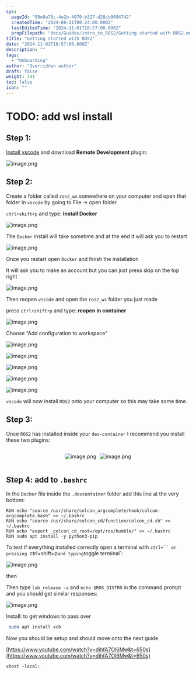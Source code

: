 ```yaml
---
sys:
  pageId: "89e0a78c-4e2b-4070-b327-d28cb0694742"
  createdTime: "2024-08-21T00:24:00.000Z"
  lastEditedTime: "2024-11-01T18:57:00.000Z"
  propFilepath: "docs/Guides/intro_to_ROS2/Getting started with ROS2.md"
title: "Getting started with ROS2"
date: "2024-11-01T18:57:00.000Z"
description: ""
tags:
  - "Onboarding"
author: "Overridden author"
draft: false
weight: 141
toc: false
icon: ""
---
```


# TODO: add wsl install

## Step 1:

[Install vscode](https://code.visualstudio.com/download) and download **Remote Development** plugin:

![image.png](https://prod-files-secure.s3.us-west-2.amazonaws.com/d518164a-d88e-44d1-a4ee-3adb3bd8bce0/efb52993-1881-4a40-b95e-6f020334f022/image.png?X-Amz-Algorithm=AWS4-HMAC-SHA256&X-Amz-Content-Sha256=UNSIGNED-PAYLOAD&X-Amz-Credential=ASIAZI2LB4665BAPBCBU%2F20250414%2Fus-west-2%2Fs3%2Faws4_request&X-Amz-Date=20250414T132115Z&X-Amz-Expires=3600&X-Amz-Security-Token=IQoJb3JpZ2luX2VjEI3%2F%2F%2F%2F%2F%2F%2F%2F%2F%2FwEaCXVzLXdlc3QtMiJGMEQCIBAhhGZMhWEz1zjtNsywO8SN1i%2BA1iFLeXEkGxeIrdjgAiAWcoZOE3axOGwSdn6I32LsBke1Ogfk7RsrHOSGcUUlUir%2FAwgWEAAaDDYzNzQyMzE4MzgwNSIMdwdcUXJxTBWLOfzZKtwDDM96yP0PuVytbF1d3jDCW%2Bdba%2F4FaGIXDGIDR49FtkO22YIZDP0LbfrNya9TiOjiC101tMY1zEnGRprOlxsidW81CUqgIpAPWM8tdSO4JeGGb3SAXAoknL65aFyk3s%2Fx4ZBUopV1E7tCvGoBt7uUwoPWPrSOYWGP0BNei66r4V%2BMlxyKy2sAz4O%2FOICO9uFAvwGgVFWvYdHBqUCtgTknBvJE4WBwkbTS1GypX7GWH%2B0gqBAu1pK0BSDt29z4lCeFddg8y1HCVP1OD7sjpGtueGSK%2FR%2ByrVF%2BMtqkBzdTo88NKaseZw8KV3aFXw5zswkTbtxTEKxU8HSfJqFeHdCGMQooOCZ451cfIoFn7tqZFRi1iPjVtRk3SP27TLzr%2BlOqozChZg%2Bm4LmdLHOGLS25JY4oNlUuTs4UfehXmiqT0VstI%2Bh%2B3gfgoWdZoTjHnm%2FTGRE6%2FDnBWgcG0oGRBiTPCgSgkNriCQxfg8QOXvb395dNAIpJj7cW3ZeUDxE3TGSqg4D674yDmNGkvp%2FV%2BSSEVN4%2BeMkDnplyLy2wwmyqjj39XEBeWKXtWMyFt3B3q3gqgPxUvPW8ub%2FIzZqAy89ph2M%2BFjoVTJl8ruk3Kkbr3NcMhhmesHDVhp49dNYwjI%2F0vwY6pgF8bWNYxqfb69ESPKG89NVxKJyQzeU%2BRzmfrmXjDAZ%2BWw%2Fzmp7bnTdrzlS0AQIV%2B75YMAwSrQ%2BXkGfBsPdRpo2IV%2BZog0O9P3azSYr%2BKv8J3y9rSm1DYp6H%2FFdRGjSIb5MMiqTQhHzsyPUoxFHLi50nl9HJ5ltUCqWbCA6rayUqBxmnacjxAgWINFCQwtUMPOojpk2eLCfEkO%2BRwUY2p1S3EDgiNzHv&X-Amz-Signature=cab054def89ab3ff450aac419d5da562b220cdb7f0c6ba2e34261fc2a93643c6&X-Amz-SignedHeaders=host&x-id=GetObject)

## Step 2:

Create a folder called `ros2_ws` somewhere on your computer and open that folder in `vscode` by going to File → open folder 

`ctrl+shift+p` and type: **Install Docker**

![image.png](https://prod-files-secure.s3.us-west-2.amazonaws.com/d518164a-d88e-44d1-a4ee-3adb3bd8bce0/2269dc0e-1cd5-47ff-bceb-c04ad9b2eab0/image.png?X-Amz-Algorithm=AWS4-HMAC-SHA256&X-Amz-Content-Sha256=UNSIGNED-PAYLOAD&X-Amz-Credential=ASIAZI2LB4665BAPBCBU%2F20250414%2Fus-west-2%2Fs3%2Faws4_request&X-Amz-Date=20250414T132115Z&X-Amz-Expires=3600&X-Amz-Security-Token=IQoJb3JpZ2luX2VjEI3%2F%2F%2F%2F%2F%2F%2F%2F%2F%2FwEaCXVzLXdlc3QtMiJGMEQCIBAhhGZMhWEz1zjtNsywO8SN1i%2BA1iFLeXEkGxeIrdjgAiAWcoZOE3axOGwSdn6I32LsBke1Ogfk7RsrHOSGcUUlUir%2FAwgWEAAaDDYzNzQyMzE4MzgwNSIMdwdcUXJxTBWLOfzZKtwDDM96yP0PuVytbF1d3jDCW%2Bdba%2F4FaGIXDGIDR49FtkO22YIZDP0LbfrNya9TiOjiC101tMY1zEnGRprOlxsidW81CUqgIpAPWM8tdSO4JeGGb3SAXAoknL65aFyk3s%2Fx4ZBUopV1E7tCvGoBt7uUwoPWPrSOYWGP0BNei66r4V%2BMlxyKy2sAz4O%2FOICO9uFAvwGgVFWvYdHBqUCtgTknBvJE4WBwkbTS1GypX7GWH%2B0gqBAu1pK0BSDt29z4lCeFddg8y1HCVP1OD7sjpGtueGSK%2FR%2ByrVF%2BMtqkBzdTo88NKaseZw8KV3aFXw5zswkTbtxTEKxU8HSfJqFeHdCGMQooOCZ451cfIoFn7tqZFRi1iPjVtRk3SP27TLzr%2BlOqozChZg%2Bm4LmdLHOGLS25JY4oNlUuTs4UfehXmiqT0VstI%2Bh%2B3gfgoWdZoTjHnm%2FTGRE6%2FDnBWgcG0oGRBiTPCgSgkNriCQxfg8QOXvb395dNAIpJj7cW3ZeUDxE3TGSqg4D674yDmNGkvp%2FV%2BSSEVN4%2BeMkDnplyLy2wwmyqjj39XEBeWKXtWMyFt3B3q3gqgPxUvPW8ub%2FIzZqAy89ph2M%2BFjoVTJl8ruk3Kkbr3NcMhhmesHDVhp49dNYwjI%2F0vwY6pgF8bWNYxqfb69ESPKG89NVxKJyQzeU%2BRzmfrmXjDAZ%2BWw%2Fzmp7bnTdrzlS0AQIV%2B75YMAwSrQ%2BXkGfBsPdRpo2IV%2BZog0O9P3azSYr%2BKv8J3y9rSm1DYp6H%2FFdRGjSIb5MMiqTQhHzsyPUoxFHLi50nl9HJ5ltUCqWbCA6rayUqBxmnacjxAgWINFCQwtUMPOojpk2eLCfEkO%2BRwUY2p1S3EDgiNzHv&X-Amz-Signature=00e63e918523a8b0d3af376a642b5b8f4d864f8352a150e59cb89034f5cd5286&X-Amz-SignedHeaders=host&x-id=GetObject)

The `Docker` install will take sometime and at the end it will ask you to restart

![image.png](https://prod-files-secure.s3.us-west-2.amazonaws.com/d518164a-d88e-44d1-a4ee-3adb3bd8bce0/ed233f78-be33-4b1f-b89c-9c346c0e961e/image.png?X-Amz-Algorithm=AWS4-HMAC-SHA256&X-Amz-Content-Sha256=UNSIGNED-PAYLOAD&X-Amz-Credential=ASIAZI2LB4665BAPBCBU%2F20250414%2Fus-west-2%2Fs3%2Faws4_request&X-Amz-Date=20250414T132115Z&X-Amz-Expires=3600&X-Amz-Security-Token=IQoJb3JpZ2luX2VjEI3%2F%2F%2F%2F%2F%2F%2F%2F%2F%2FwEaCXVzLXdlc3QtMiJGMEQCIBAhhGZMhWEz1zjtNsywO8SN1i%2BA1iFLeXEkGxeIrdjgAiAWcoZOE3axOGwSdn6I32LsBke1Ogfk7RsrHOSGcUUlUir%2FAwgWEAAaDDYzNzQyMzE4MzgwNSIMdwdcUXJxTBWLOfzZKtwDDM96yP0PuVytbF1d3jDCW%2Bdba%2F4FaGIXDGIDR49FtkO22YIZDP0LbfrNya9TiOjiC101tMY1zEnGRprOlxsidW81CUqgIpAPWM8tdSO4JeGGb3SAXAoknL65aFyk3s%2Fx4ZBUopV1E7tCvGoBt7uUwoPWPrSOYWGP0BNei66r4V%2BMlxyKy2sAz4O%2FOICO9uFAvwGgVFWvYdHBqUCtgTknBvJE4WBwkbTS1GypX7GWH%2B0gqBAu1pK0BSDt29z4lCeFddg8y1HCVP1OD7sjpGtueGSK%2FR%2ByrVF%2BMtqkBzdTo88NKaseZw8KV3aFXw5zswkTbtxTEKxU8HSfJqFeHdCGMQooOCZ451cfIoFn7tqZFRi1iPjVtRk3SP27TLzr%2BlOqozChZg%2Bm4LmdLHOGLS25JY4oNlUuTs4UfehXmiqT0VstI%2Bh%2B3gfgoWdZoTjHnm%2FTGRE6%2FDnBWgcG0oGRBiTPCgSgkNriCQxfg8QOXvb395dNAIpJj7cW3ZeUDxE3TGSqg4D674yDmNGkvp%2FV%2BSSEVN4%2BeMkDnplyLy2wwmyqjj39XEBeWKXtWMyFt3B3q3gqgPxUvPW8ub%2FIzZqAy89ph2M%2BFjoVTJl8ruk3Kkbr3NcMhhmesHDVhp49dNYwjI%2F0vwY6pgF8bWNYxqfb69ESPKG89NVxKJyQzeU%2BRzmfrmXjDAZ%2BWw%2Fzmp7bnTdrzlS0AQIV%2B75YMAwSrQ%2BXkGfBsPdRpo2IV%2BZog0O9P3azSYr%2BKv8J3y9rSm1DYp6H%2FFdRGjSIb5MMiqTQhHzsyPUoxFHLi50nl9HJ5ltUCqWbCA6rayUqBxmnacjxAgWINFCQwtUMPOojpk2eLCfEkO%2BRwUY2p1S3EDgiNzHv&X-Amz-Signature=cd9d1976ab29a51baa8413ccc663f919f39a27809e75bbba2d91728aaf2dbd27&X-Amz-SignedHeaders=host&x-id=GetObject)

Once you restart open `Docker` and finish the installation

It will ask you to make an account but you can just press skip on the top right

![image.png](https://prod-files-secure.s3.us-west-2.amazonaws.com/d518164a-d88e-44d1-a4ee-3adb3bd8bce0/21010ad9-1659-4fd9-9f59-9932a09b2a3d/image.png?X-Amz-Algorithm=AWS4-HMAC-SHA256&X-Amz-Content-Sha256=UNSIGNED-PAYLOAD&X-Amz-Credential=ASIAZI2LB4665BAPBCBU%2F20250414%2Fus-west-2%2Fs3%2Faws4_request&X-Amz-Date=20250414T132115Z&X-Amz-Expires=3600&X-Amz-Security-Token=IQoJb3JpZ2luX2VjEI3%2F%2F%2F%2F%2F%2F%2F%2F%2F%2FwEaCXVzLXdlc3QtMiJGMEQCIBAhhGZMhWEz1zjtNsywO8SN1i%2BA1iFLeXEkGxeIrdjgAiAWcoZOE3axOGwSdn6I32LsBke1Ogfk7RsrHOSGcUUlUir%2FAwgWEAAaDDYzNzQyMzE4MzgwNSIMdwdcUXJxTBWLOfzZKtwDDM96yP0PuVytbF1d3jDCW%2Bdba%2F4FaGIXDGIDR49FtkO22YIZDP0LbfrNya9TiOjiC101tMY1zEnGRprOlxsidW81CUqgIpAPWM8tdSO4JeGGb3SAXAoknL65aFyk3s%2Fx4ZBUopV1E7tCvGoBt7uUwoPWPrSOYWGP0BNei66r4V%2BMlxyKy2sAz4O%2FOICO9uFAvwGgVFWvYdHBqUCtgTknBvJE4WBwkbTS1GypX7GWH%2B0gqBAu1pK0BSDt29z4lCeFddg8y1HCVP1OD7sjpGtueGSK%2FR%2ByrVF%2BMtqkBzdTo88NKaseZw8KV3aFXw5zswkTbtxTEKxU8HSfJqFeHdCGMQooOCZ451cfIoFn7tqZFRi1iPjVtRk3SP27TLzr%2BlOqozChZg%2Bm4LmdLHOGLS25JY4oNlUuTs4UfehXmiqT0VstI%2Bh%2B3gfgoWdZoTjHnm%2FTGRE6%2FDnBWgcG0oGRBiTPCgSgkNriCQxfg8QOXvb395dNAIpJj7cW3ZeUDxE3TGSqg4D674yDmNGkvp%2FV%2BSSEVN4%2BeMkDnplyLy2wwmyqjj39XEBeWKXtWMyFt3B3q3gqgPxUvPW8ub%2FIzZqAy89ph2M%2BFjoVTJl8ruk3Kkbr3NcMhhmesHDVhp49dNYwjI%2F0vwY6pgF8bWNYxqfb69ESPKG89NVxKJyQzeU%2BRzmfrmXjDAZ%2BWw%2Fzmp7bnTdrzlS0AQIV%2B75YMAwSrQ%2BXkGfBsPdRpo2IV%2BZog0O9P3azSYr%2BKv8J3y9rSm1DYp6H%2FFdRGjSIb5MMiqTQhHzsyPUoxFHLi50nl9HJ5ltUCqWbCA6rayUqBxmnacjxAgWINFCQwtUMPOojpk2eLCfEkO%2BRwUY2p1S3EDgiNzHv&X-Amz-Signature=f6150d6ec63e6c842c3c9b789ef2646ccc15aa7fa3c022fa8a1dfc989b91de9a&X-Amz-SignedHeaders=host&x-id=GetObject)

Then reopen `vscode` and open the `ros2_ws` folder you just made

press `ctrl+shift+p` and type: **reopen in container**

![image.png](https://prod-files-secure.s3.us-west-2.amazonaws.com/d518164a-d88e-44d1-a4ee-3adb3bd8bce0/4e93b8c2-41ad-488c-8095-c74205196118/image.png?X-Amz-Algorithm=AWS4-HMAC-SHA256&X-Amz-Content-Sha256=UNSIGNED-PAYLOAD&X-Amz-Credential=ASIAZI2LB4665BAPBCBU%2F20250414%2Fus-west-2%2Fs3%2Faws4_request&X-Amz-Date=20250414T132115Z&X-Amz-Expires=3600&X-Amz-Security-Token=IQoJb3JpZ2luX2VjEI3%2F%2F%2F%2F%2F%2F%2F%2F%2F%2FwEaCXVzLXdlc3QtMiJGMEQCIBAhhGZMhWEz1zjtNsywO8SN1i%2BA1iFLeXEkGxeIrdjgAiAWcoZOE3axOGwSdn6I32LsBke1Ogfk7RsrHOSGcUUlUir%2FAwgWEAAaDDYzNzQyMzE4MzgwNSIMdwdcUXJxTBWLOfzZKtwDDM96yP0PuVytbF1d3jDCW%2Bdba%2F4FaGIXDGIDR49FtkO22YIZDP0LbfrNya9TiOjiC101tMY1zEnGRprOlxsidW81CUqgIpAPWM8tdSO4JeGGb3SAXAoknL65aFyk3s%2Fx4ZBUopV1E7tCvGoBt7uUwoPWPrSOYWGP0BNei66r4V%2BMlxyKy2sAz4O%2FOICO9uFAvwGgVFWvYdHBqUCtgTknBvJE4WBwkbTS1GypX7GWH%2B0gqBAu1pK0BSDt29z4lCeFddg8y1HCVP1OD7sjpGtueGSK%2FR%2ByrVF%2BMtqkBzdTo88NKaseZw8KV3aFXw5zswkTbtxTEKxU8HSfJqFeHdCGMQooOCZ451cfIoFn7tqZFRi1iPjVtRk3SP27TLzr%2BlOqozChZg%2Bm4LmdLHOGLS25JY4oNlUuTs4UfehXmiqT0VstI%2Bh%2B3gfgoWdZoTjHnm%2FTGRE6%2FDnBWgcG0oGRBiTPCgSgkNriCQxfg8QOXvb395dNAIpJj7cW3ZeUDxE3TGSqg4D674yDmNGkvp%2FV%2BSSEVN4%2BeMkDnplyLy2wwmyqjj39XEBeWKXtWMyFt3B3q3gqgPxUvPW8ub%2FIzZqAy89ph2M%2BFjoVTJl8ruk3Kkbr3NcMhhmesHDVhp49dNYwjI%2F0vwY6pgF8bWNYxqfb69ESPKG89NVxKJyQzeU%2BRzmfrmXjDAZ%2BWw%2Fzmp7bnTdrzlS0AQIV%2B75YMAwSrQ%2BXkGfBsPdRpo2IV%2BZog0O9P3azSYr%2BKv8J3y9rSm1DYp6H%2FFdRGjSIb5MMiqTQhHzsyPUoxFHLi50nl9HJ5ltUCqWbCA6rayUqBxmnacjxAgWINFCQwtUMPOojpk2eLCfEkO%2BRwUY2p1S3EDgiNzHv&X-Amz-Signature=90836a93f87fff69a87dac9628992c7e2894030d026b25c8755dcbb2ea186c14&X-Amz-SignedHeaders=host&x-id=GetObject)

Choose “Add configuration to workspace”

![image.png](https://prod-files-secure.s3.us-west-2.amazonaws.com/d518164a-d88e-44d1-a4ee-3adb3bd8bce0/9560b282-5060-4989-ba37-97e7b2c22476/image.png?X-Amz-Algorithm=AWS4-HMAC-SHA256&X-Amz-Content-Sha256=UNSIGNED-PAYLOAD&X-Amz-Credential=ASIAZI2LB4665BAPBCBU%2F20250414%2Fus-west-2%2Fs3%2Faws4_request&X-Amz-Date=20250414T132115Z&X-Amz-Expires=3600&X-Amz-Security-Token=IQoJb3JpZ2luX2VjEI3%2F%2F%2F%2F%2F%2F%2F%2F%2F%2FwEaCXVzLXdlc3QtMiJGMEQCIBAhhGZMhWEz1zjtNsywO8SN1i%2BA1iFLeXEkGxeIrdjgAiAWcoZOE3axOGwSdn6I32LsBke1Ogfk7RsrHOSGcUUlUir%2FAwgWEAAaDDYzNzQyMzE4MzgwNSIMdwdcUXJxTBWLOfzZKtwDDM96yP0PuVytbF1d3jDCW%2Bdba%2F4FaGIXDGIDR49FtkO22YIZDP0LbfrNya9TiOjiC101tMY1zEnGRprOlxsidW81CUqgIpAPWM8tdSO4JeGGb3SAXAoknL65aFyk3s%2Fx4ZBUopV1E7tCvGoBt7uUwoPWPrSOYWGP0BNei66r4V%2BMlxyKy2sAz4O%2FOICO9uFAvwGgVFWvYdHBqUCtgTknBvJE4WBwkbTS1GypX7GWH%2B0gqBAu1pK0BSDt29z4lCeFddg8y1HCVP1OD7sjpGtueGSK%2FR%2ByrVF%2BMtqkBzdTo88NKaseZw8KV3aFXw5zswkTbtxTEKxU8HSfJqFeHdCGMQooOCZ451cfIoFn7tqZFRi1iPjVtRk3SP27TLzr%2BlOqozChZg%2Bm4LmdLHOGLS25JY4oNlUuTs4UfehXmiqT0VstI%2Bh%2B3gfgoWdZoTjHnm%2FTGRE6%2FDnBWgcG0oGRBiTPCgSgkNriCQxfg8QOXvb395dNAIpJj7cW3ZeUDxE3TGSqg4D674yDmNGkvp%2FV%2BSSEVN4%2BeMkDnplyLy2wwmyqjj39XEBeWKXtWMyFt3B3q3gqgPxUvPW8ub%2FIzZqAy89ph2M%2BFjoVTJl8ruk3Kkbr3NcMhhmesHDVhp49dNYwjI%2F0vwY6pgF8bWNYxqfb69ESPKG89NVxKJyQzeU%2BRzmfrmXjDAZ%2BWw%2Fzmp7bnTdrzlS0AQIV%2B75YMAwSrQ%2BXkGfBsPdRpo2IV%2BZog0O9P3azSYr%2BKv8J3y9rSm1DYp6H%2FFdRGjSIb5MMiqTQhHzsyPUoxFHLi50nl9HJ5ltUCqWbCA6rayUqBxmnacjxAgWINFCQwtUMPOojpk2eLCfEkO%2BRwUY2p1S3EDgiNzHv&X-Amz-Signature=6b635fb9f5116fdcf42ac5bd610ea3ab7a605af90b08cf443d4ce130efe03eab&X-Amz-SignedHeaders=host&x-id=GetObject)

![image.png](https://prod-files-secure.s3.us-west-2.amazonaws.com/d518164a-d88e-44d1-a4ee-3adb3bd8bce0/2ee63f81-886b-48e8-a553-dc6e5eac99e4/image.png?X-Amz-Algorithm=AWS4-HMAC-SHA256&X-Amz-Content-Sha256=UNSIGNED-PAYLOAD&X-Amz-Credential=ASIAZI2LB4665BAPBCBU%2F20250414%2Fus-west-2%2Fs3%2Faws4_request&X-Amz-Date=20250414T132115Z&X-Amz-Expires=3600&X-Amz-Security-Token=IQoJb3JpZ2luX2VjEI3%2F%2F%2F%2F%2F%2F%2F%2F%2F%2FwEaCXVzLXdlc3QtMiJGMEQCIBAhhGZMhWEz1zjtNsywO8SN1i%2BA1iFLeXEkGxeIrdjgAiAWcoZOE3axOGwSdn6I32LsBke1Ogfk7RsrHOSGcUUlUir%2FAwgWEAAaDDYzNzQyMzE4MzgwNSIMdwdcUXJxTBWLOfzZKtwDDM96yP0PuVytbF1d3jDCW%2Bdba%2F4FaGIXDGIDR49FtkO22YIZDP0LbfrNya9TiOjiC101tMY1zEnGRprOlxsidW81CUqgIpAPWM8tdSO4JeGGb3SAXAoknL65aFyk3s%2Fx4ZBUopV1E7tCvGoBt7uUwoPWPrSOYWGP0BNei66r4V%2BMlxyKy2sAz4O%2FOICO9uFAvwGgVFWvYdHBqUCtgTknBvJE4WBwkbTS1GypX7GWH%2B0gqBAu1pK0BSDt29z4lCeFddg8y1HCVP1OD7sjpGtueGSK%2FR%2ByrVF%2BMtqkBzdTo88NKaseZw8KV3aFXw5zswkTbtxTEKxU8HSfJqFeHdCGMQooOCZ451cfIoFn7tqZFRi1iPjVtRk3SP27TLzr%2BlOqozChZg%2Bm4LmdLHOGLS25JY4oNlUuTs4UfehXmiqT0VstI%2Bh%2B3gfgoWdZoTjHnm%2FTGRE6%2FDnBWgcG0oGRBiTPCgSgkNriCQxfg8QOXvb395dNAIpJj7cW3ZeUDxE3TGSqg4D674yDmNGkvp%2FV%2BSSEVN4%2BeMkDnplyLy2wwmyqjj39XEBeWKXtWMyFt3B3q3gqgPxUvPW8ub%2FIzZqAy89ph2M%2BFjoVTJl8ruk3Kkbr3NcMhhmesHDVhp49dNYwjI%2F0vwY6pgF8bWNYxqfb69ESPKG89NVxKJyQzeU%2BRzmfrmXjDAZ%2BWw%2Fzmp7bnTdrzlS0AQIV%2B75YMAwSrQ%2BXkGfBsPdRpo2IV%2BZog0O9P3azSYr%2BKv8J3y9rSm1DYp6H%2FFdRGjSIb5MMiqTQhHzsyPUoxFHLi50nl9HJ5ltUCqWbCA6rayUqBxmnacjxAgWINFCQwtUMPOojpk2eLCfEkO%2BRwUY2p1S3EDgiNzHv&X-Amz-Signature=53b1f8c05d09aad7aaee622402677e6b84ba568b36872c47b6ea65ec3824e5bd&X-Amz-SignedHeaders=host&x-id=GetObject)

![image.png](https://prod-files-secure.s3.us-west-2.amazonaws.com/d518164a-d88e-44d1-a4ee-3adb3bd8bce0/ae1580b2-b048-407e-aed9-b584224a7a04/image.png?X-Amz-Algorithm=AWS4-HMAC-SHA256&X-Amz-Content-Sha256=UNSIGNED-PAYLOAD&X-Amz-Credential=ASIAZI2LB4665BAPBCBU%2F20250414%2Fus-west-2%2Fs3%2Faws4_request&X-Amz-Date=20250414T132115Z&X-Amz-Expires=3600&X-Amz-Security-Token=IQoJb3JpZ2luX2VjEI3%2F%2F%2F%2F%2F%2F%2F%2F%2F%2FwEaCXVzLXdlc3QtMiJGMEQCIBAhhGZMhWEz1zjtNsywO8SN1i%2BA1iFLeXEkGxeIrdjgAiAWcoZOE3axOGwSdn6I32LsBke1Ogfk7RsrHOSGcUUlUir%2FAwgWEAAaDDYzNzQyMzE4MzgwNSIMdwdcUXJxTBWLOfzZKtwDDM96yP0PuVytbF1d3jDCW%2Bdba%2F4FaGIXDGIDR49FtkO22YIZDP0LbfrNya9TiOjiC101tMY1zEnGRprOlxsidW81CUqgIpAPWM8tdSO4JeGGb3SAXAoknL65aFyk3s%2Fx4ZBUopV1E7tCvGoBt7uUwoPWPrSOYWGP0BNei66r4V%2BMlxyKy2sAz4O%2FOICO9uFAvwGgVFWvYdHBqUCtgTknBvJE4WBwkbTS1GypX7GWH%2B0gqBAu1pK0BSDt29z4lCeFddg8y1HCVP1OD7sjpGtueGSK%2FR%2ByrVF%2BMtqkBzdTo88NKaseZw8KV3aFXw5zswkTbtxTEKxU8HSfJqFeHdCGMQooOCZ451cfIoFn7tqZFRi1iPjVtRk3SP27TLzr%2BlOqozChZg%2Bm4LmdLHOGLS25JY4oNlUuTs4UfehXmiqT0VstI%2Bh%2B3gfgoWdZoTjHnm%2FTGRE6%2FDnBWgcG0oGRBiTPCgSgkNriCQxfg8QOXvb395dNAIpJj7cW3ZeUDxE3TGSqg4D674yDmNGkvp%2FV%2BSSEVN4%2BeMkDnplyLy2wwmyqjj39XEBeWKXtWMyFt3B3q3gqgPxUvPW8ub%2FIzZqAy89ph2M%2BFjoVTJl8ruk3Kkbr3NcMhhmesHDVhp49dNYwjI%2F0vwY6pgF8bWNYxqfb69ESPKG89NVxKJyQzeU%2BRzmfrmXjDAZ%2BWw%2Fzmp7bnTdrzlS0AQIV%2B75YMAwSrQ%2BXkGfBsPdRpo2IV%2BZog0O9P3azSYr%2BKv8J3y9rSm1DYp6H%2FFdRGjSIb5MMiqTQhHzsyPUoxFHLi50nl9HJ5ltUCqWbCA6rayUqBxmnacjxAgWINFCQwtUMPOojpk2eLCfEkO%2BRwUY2p1S3EDgiNzHv&X-Amz-Signature=20696035236b982761141083e128a0f5e974e04ca74c22cfd64282f5ec560fce&X-Amz-SignedHeaders=host&x-id=GetObject)

![image.png](https://prod-files-secure.s3.us-west-2.amazonaws.com/d518164a-d88e-44d1-a4ee-3adb3bd8bce0/53255b28-f75e-430f-b9e3-c0ac8577e42b/image.png?X-Amz-Algorithm=AWS4-HMAC-SHA256&X-Amz-Content-Sha256=UNSIGNED-PAYLOAD&X-Amz-Credential=ASIAZI2LB4665BAPBCBU%2F20250414%2Fus-west-2%2Fs3%2Faws4_request&X-Amz-Date=20250414T132115Z&X-Amz-Expires=3600&X-Amz-Security-Token=IQoJb3JpZ2luX2VjEI3%2F%2F%2F%2F%2F%2F%2F%2F%2F%2FwEaCXVzLXdlc3QtMiJGMEQCIBAhhGZMhWEz1zjtNsywO8SN1i%2BA1iFLeXEkGxeIrdjgAiAWcoZOE3axOGwSdn6I32LsBke1Ogfk7RsrHOSGcUUlUir%2FAwgWEAAaDDYzNzQyMzE4MzgwNSIMdwdcUXJxTBWLOfzZKtwDDM96yP0PuVytbF1d3jDCW%2Bdba%2F4FaGIXDGIDR49FtkO22YIZDP0LbfrNya9TiOjiC101tMY1zEnGRprOlxsidW81CUqgIpAPWM8tdSO4JeGGb3SAXAoknL65aFyk3s%2Fx4ZBUopV1E7tCvGoBt7uUwoPWPrSOYWGP0BNei66r4V%2BMlxyKy2sAz4O%2FOICO9uFAvwGgVFWvYdHBqUCtgTknBvJE4WBwkbTS1GypX7GWH%2B0gqBAu1pK0BSDt29z4lCeFddg8y1HCVP1OD7sjpGtueGSK%2FR%2ByrVF%2BMtqkBzdTo88NKaseZw8KV3aFXw5zswkTbtxTEKxU8HSfJqFeHdCGMQooOCZ451cfIoFn7tqZFRi1iPjVtRk3SP27TLzr%2BlOqozChZg%2Bm4LmdLHOGLS25JY4oNlUuTs4UfehXmiqT0VstI%2Bh%2B3gfgoWdZoTjHnm%2FTGRE6%2FDnBWgcG0oGRBiTPCgSgkNriCQxfg8QOXvb395dNAIpJj7cW3ZeUDxE3TGSqg4D674yDmNGkvp%2FV%2BSSEVN4%2BeMkDnplyLy2wwmyqjj39XEBeWKXtWMyFt3B3q3gqgPxUvPW8ub%2FIzZqAy89ph2M%2BFjoVTJl8ruk3Kkbr3NcMhhmesHDVhp49dNYwjI%2F0vwY6pgF8bWNYxqfb69ESPKG89NVxKJyQzeU%2BRzmfrmXjDAZ%2BWw%2Fzmp7bnTdrzlS0AQIV%2B75YMAwSrQ%2BXkGfBsPdRpo2IV%2BZog0O9P3azSYr%2BKv8J3y9rSm1DYp6H%2FFdRGjSIb5MMiqTQhHzsyPUoxFHLi50nl9HJ5ltUCqWbCA6rayUqBxmnacjxAgWINFCQwtUMPOojpk2eLCfEkO%2BRwUY2p1S3EDgiNzHv&X-Amz-Signature=c1a674f6b54eb1d4e9c2c4dcdc94e28e618c334506744968de6edcf92e153658&X-Amz-SignedHeaders=host&x-id=GetObject)

![image.png](https://prod-files-secure.s3.us-west-2.amazonaws.com/d518164a-d88e-44d1-a4ee-3adb3bd8bce0/7c562767-5af9-4ffb-97d1-327bcdf4ee00/image.png?X-Amz-Algorithm=AWS4-HMAC-SHA256&X-Amz-Content-Sha256=UNSIGNED-PAYLOAD&X-Amz-Credential=ASIAZI2LB4665BAPBCBU%2F20250414%2Fus-west-2%2Fs3%2Faws4_request&X-Amz-Date=20250414T132115Z&X-Amz-Expires=3600&X-Amz-Security-Token=IQoJb3JpZ2luX2VjEI3%2F%2F%2F%2F%2F%2F%2F%2F%2F%2FwEaCXVzLXdlc3QtMiJGMEQCIBAhhGZMhWEz1zjtNsywO8SN1i%2BA1iFLeXEkGxeIrdjgAiAWcoZOE3axOGwSdn6I32LsBke1Ogfk7RsrHOSGcUUlUir%2FAwgWEAAaDDYzNzQyMzE4MzgwNSIMdwdcUXJxTBWLOfzZKtwDDM96yP0PuVytbF1d3jDCW%2Bdba%2F4FaGIXDGIDR49FtkO22YIZDP0LbfrNya9TiOjiC101tMY1zEnGRprOlxsidW81CUqgIpAPWM8tdSO4JeGGb3SAXAoknL65aFyk3s%2Fx4ZBUopV1E7tCvGoBt7uUwoPWPrSOYWGP0BNei66r4V%2BMlxyKy2sAz4O%2FOICO9uFAvwGgVFWvYdHBqUCtgTknBvJE4WBwkbTS1GypX7GWH%2B0gqBAu1pK0BSDt29z4lCeFddg8y1HCVP1OD7sjpGtueGSK%2FR%2ByrVF%2BMtqkBzdTo88NKaseZw8KV3aFXw5zswkTbtxTEKxU8HSfJqFeHdCGMQooOCZ451cfIoFn7tqZFRi1iPjVtRk3SP27TLzr%2BlOqozChZg%2Bm4LmdLHOGLS25JY4oNlUuTs4UfehXmiqT0VstI%2Bh%2B3gfgoWdZoTjHnm%2FTGRE6%2FDnBWgcG0oGRBiTPCgSgkNriCQxfg8QOXvb395dNAIpJj7cW3ZeUDxE3TGSqg4D674yDmNGkvp%2FV%2BSSEVN4%2BeMkDnplyLy2wwmyqjj39XEBeWKXtWMyFt3B3q3gqgPxUvPW8ub%2FIzZqAy89ph2M%2BFjoVTJl8ruk3Kkbr3NcMhhmesHDVhp49dNYwjI%2F0vwY6pgF8bWNYxqfb69ESPKG89NVxKJyQzeU%2BRzmfrmXjDAZ%2BWw%2Fzmp7bnTdrzlS0AQIV%2B75YMAwSrQ%2BXkGfBsPdRpo2IV%2BZog0O9P3azSYr%2BKv8J3y9rSm1DYp6H%2FFdRGjSIb5MMiqTQhHzsyPUoxFHLi50nl9HJ5ltUCqWbCA6rayUqBxmnacjxAgWINFCQwtUMPOojpk2eLCfEkO%2BRwUY2p1S3EDgiNzHv&X-Amz-Signature=321ba475454f5c9063cf27c7838bc2787a3af554493c4af0d79e0e965b2a2bdf&X-Amz-SignedHeaders=host&x-id=GetObject)

`vscode` will now install `ROS2` onto your computer so this may take some time.

## Step 3:

Once `ROS2` has installed inside your `dev-container` I recommend you install these two plugins:

<div style="display: flex;flex-direction: row; column-gap:10px; max-width: 630px;justify-content: center;">
<div>

![image.png](https://prod-files-secure.s3.us-west-2.amazonaws.com/d518164a-d88e-44d1-a4ee-3adb3bd8bce0/3fc3d550-5a54-4ba1-ba6b-faa01cdb7369/image.png?X-Amz-Algorithm=AWS4-HMAC-SHA256&X-Amz-Content-Sha256=UNSIGNED-PAYLOAD&X-Amz-Credential=ASIAZI2LB466ZTC2KEU5%2F20250414%2Fus-west-2%2Fs3%2Faws4_request&X-Amz-Date=20250414T132121Z&X-Amz-Expires=3600&X-Amz-Security-Token=IQoJb3JpZ2luX2VjEI3%2F%2F%2F%2F%2F%2F%2F%2F%2F%2FwEaCXVzLXdlc3QtMiJHMEUCIBmL%2Be%2BEWGOlRtYthtF6fQFh%2BNT1xtD%2BsmhzcfxJGK2AAiEAveze4YQKoke0WV8a7sFuN%2B3KGU%2By%2Fbhpco3vkuoiREsq%2FwMIFhAAGgw2Mzc0MjMxODM4MDUiDIEnHCjX5WWEiQB5HCrcA7NVPmULD8sX%2FexD0QpX9hTp1B1JjsfLHzW3HgBBvgBrlyAHL0WxxIFIvOkPX3A3AMLvFAAX4WXuPSrceDXJJllwR3m5qMvNHt8SBrpsC%2BKTDdU5ssKcqWRsGhoCNocMmYvj19CSLft%2F2Mr8ume21LCKkxKezpczPic%2F%2FNAfNGhVG6kGFqTS2v%2F9ZhDJy%2BMcahaYIU6Zx49lx95Mvz274MxRSZeIQSIlzPiu61wSd5HohJExsVolGYy3YmGmK8RhmiMqiPdAHchEKjuZf2qMGtnkebwHsR4OExlOcVlQ1aDiOz247PwJxbhPKBNrp%2F5qbBEP0XTWBR0IORR7LtvzlR5ida0sloDQ5LK83FvzaCOZAv7kK2UNKYPKw7fcxxNgmab7HCxqnUnukIrMcCVo4%2F6XvANB84lJ0NUIhKCQkSr1%2BIciHFjK8ngtjz97%2Bb8DKquuTSX56N9%2FFaSihyPcdg%2Ff8UldQmCGl2uloHgkFCP6UfUPj0uXlhFg6tsvymdfwsODvt73gjoWzIJAC8FGWEfc3IyXqRuRpCdn5dg3fS3A14%2BfROPQLWhnp4w4tfNh6rmLJXGD1rHtckvbAKE5ibxRCNGG7hqorEz3nk84WUVdwKBky8ghQbDb3rMnMN6N9L8GOqUBpxhckMoNLnvutnfLPNOaHHQPxLr5538P78tn3gC0kOU4iKIwYKoPXHF35imYmCfWzLQVn2VhCjOFrJQCbOxy3neAQ3NioMOEDFn2Y4iA8gK6FzvZahS%2BsPvoJ3joBpaoJP6Xo6Ma9vhhYhtPazg8VeSQjYG9STt3%2BCTTyxxGDGZLq7ucSBfVcOtXq1SFGL16a0ffmFW%2FVNfUT1H9ciMAdz2mMmDH&X-Amz-Signature=ffaa1a67bc2cf23a13673ca922361ee3c95482d608ca38c603d83875eaaadc2d&X-Amz-SignedHeaders=host&x-id=GetObject)

</div>
<div>

![image.png](https://prod-files-secure.s3.us-west-2.amazonaws.com/d518164a-d88e-44d1-a4ee-3adb3bd8bce0/d994cc66-13c2-4093-a5a3-f84cf4601a82/image.png?X-Amz-Algorithm=AWS4-HMAC-SHA256&X-Amz-Content-Sha256=UNSIGNED-PAYLOAD&X-Amz-Credential=ASIAZI2LB4667CHZCVJN%2F20250414%2Fus-west-2%2Fs3%2Faws4_request&X-Amz-Date=20250414T132121Z&X-Amz-Expires=3600&X-Amz-Security-Token=IQoJb3JpZ2luX2VjEI3%2F%2F%2F%2F%2F%2F%2F%2F%2F%2FwEaCXVzLXdlc3QtMiJGMEQCIC0v7XPwzU5Jl0%2F21OqzBsSctV4rvMxYhhaHDyLg%2FUoFAiANrsSNEFv%2FbFiuE81VpKUphnPA9X0Ea7GPdeONcyOINCr%2FAwgWEAAaDDYzNzQyMzE4MzgwNSIM7O3OQk4GIjycsyaHKtwDzHCmQcZiISflKK0jhZ9lV6VET9XAezWzm%2F1eQfVBkQjzHycdBV7Ignb6C1LOPe2rpuCtSJJaT6cuyAERCmtmkn%2FnP7jZgFv3WAUTM1DKvzm4CdoZgfYem2lrvaFGeImCJZvJeXvB9xxB9x7Tmw3bgK%2BOYmtcw3GIapFZzcz9qNVusSpjU%2B2iNzTSzdHsMx3plTDuTaTuAIks9hRVRf9LheYh3O2q5yBvM8xPD4L7WcDjdQxX5hjvFTDybYovst4S2MKR%2BH9SFF8g1nWIUlPUH8LEsVoId6AgJSibq46onvoI7pZWWsuDGLv4RwNpghS6A6rgERPoz7pmC5pGFIMpWQGu0DIddFv0VrYzhqMzYE6WDJyBhDp8cQ9LAibRCtkTtrtThXI4BvybppwilfRiHKRuw2oH1BVEpSM0iUvLWBdIHqEZ2F%2BwMPYjoJfuYpdO9suiE%2BHeNHADTKMFX291k6avGa1h8aUgHrjZbyjapMzLkv5BJJkVQX3%2FBRw8Qih%2FytvD2FOq15b3C2vAm8GNeHQq2WvXKsR5YF10QzfXFPUJO4bGEshPGpIh8O5MDufqXyXRXWEpJ3xL1Hrnuxpt15%2F09Jx47uWHBHI2x9Wbtpa%2BsNVStMQrx1KJM6cwn470vwY6pgGBkpNUFKrnn98EZjd0YoXr6mUHaMlNOdX3D4%2BQOTEA9nloyz0cpvHsyG%2BXk8zf0neAUQFRYzpSj8ywS3h8HhaYsjiQai5UYPp3TtwEMIxk9QQQY3gLJRWQfQJNM9U3LXyuEidG9xLSpH3UOvq3nnC9byM2uzVZB%2FdDFLS8KBoH3WZ5stiLKfcj8yCjZr27upLsO%2FrSv0UpNf9rkQiRc2EjeTHR23Pg&X-Amz-Signature=09f0f359a811db86fe6d65ae5d60929ea1ec346faece01bfcb425f8671b0f015&X-Amz-SignedHeaders=host&x-id=GetObject)

</div>
</div>

## Step 4: add to `.bashrc`

In the `Docker` file inside the `.devcontainer` folder add this line at the very bottom: 

```docker
RUN echo "source /usr/share/colcon_argcomplete/hook/colcon-argcomplete.bash" >> ~/.bashrc
RUN echo "source /usr/share/colcon_cd/function/colcon_cd.sh" >> ~/.bashrc
RUN echo "export _colcon_cd_root=/opt/ros/humble/" >> ~/.bashrc
RUN sudo apt install -y python3-pip 
```

To test if everything installed correctly open a terminal with `ctrl+`` or pressing `ctrl+shift+p` and typing `toggle terminal`:

![image.png](https://prod-files-secure.s3.us-west-2.amazonaws.com/d518164a-d88e-44d1-a4ee-3adb3bd8bce0/6a4943d8-b04e-4c02-9a58-775f3384d1a5/image.png?X-Amz-Algorithm=AWS4-HMAC-SHA256&X-Amz-Content-Sha256=UNSIGNED-PAYLOAD&X-Amz-Credential=ASIAZI2LB4665BAPBCBU%2F20250414%2Fus-west-2%2Fs3%2Faws4_request&X-Amz-Date=20250414T132115Z&X-Amz-Expires=3600&X-Amz-Security-Token=IQoJb3JpZ2luX2VjEI3%2F%2F%2F%2F%2F%2F%2F%2F%2F%2FwEaCXVzLXdlc3QtMiJGMEQCIBAhhGZMhWEz1zjtNsywO8SN1i%2BA1iFLeXEkGxeIrdjgAiAWcoZOE3axOGwSdn6I32LsBke1Ogfk7RsrHOSGcUUlUir%2FAwgWEAAaDDYzNzQyMzE4MzgwNSIMdwdcUXJxTBWLOfzZKtwDDM96yP0PuVytbF1d3jDCW%2Bdba%2F4FaGIXDGIDR49FtkO22YIZDP0LbfrNya9TiOjiC101tMY1zEnGRprOlxsidW81CUqgIpAPWM8tdSO4JeGGb3SAXAoknL65aFyk3s%2Fx4ZBUopV1E7tCvGoBt7uUwoPWPrSOYWGP0BNei66r4V%2BMlxyKy2sAz4O%2FOICO9uFAvwGgVFWvYdHBqUCtgTknBvJE4WBwkbTS1GypX7GWH%2B0gqBAu1pK0BSDt29z4lCeFddg8y1HCVP1OD7sjpGtueGSK%2FR%2ByrVF%2BMtqkBzdTo88NKaseZw8KV3aFXw5zswkTbtxTEKxU8HSfJqFeHdCGMQooOCZ451cfIoFn7tqZFRi1iPjVtRk3SP27TLzr%2BlOqozChZg%2Bm4LmdLHOGLS25JY4oNlUuTs4UfehXmiqT0VstI%2Bh%2B3gfgoWdZoTjHnm%2FTGRE6%2FDnBWgcG0oGRBiTPCgSgkNriCQxfg8QOXvb395dNAIpJj7cW3ZeUDxE3TGSqg4D674yDmNGkvp%2FV%2BSSEVN4%2BeMkDnplyLy2wwmyqjj39XEBeWKXtWMyFt3B3q3gqgPxUvPW8ub%2FIzZqAy89ph2M%2BFjoVTJl8ruk3Kkbr3NcMhhmesHDVhp49dNYwjI%2F0vwY6pgF8bWNYxqfb69ESPKG89NVxKJyQzeU%2BRzmfrmXjDAZ%2BWw%2Fzmp7bnTdrzlS0AQIV%2B75YMAwSrQ%2BXkGfBsPdRpo2IV%2BZog0O9P3azSYr%2BKv8J3y9rSm1DYp6H%2FFdRGjSIb5MMiqTQhHzsyPUoxFHLi50nl9HJ5ltUCqWbCA6rayUqBxmnacjxAgWINFCQwtUMPOojpk2eLCfEkO%2BRwUY2p1S3EDgiNzHv&X-Amz-Signature=1afc839a2cb1a44c49b0fa594c3b9a247efa88acdd75b4b7ac49e4aeacd857a4&X-Amz-SignedHeaders=host&x-id=GetObject)

then 

Then type `lsb_release -a` and `echo $ROS_DISTRO` in the command prompt and you should get similar responses:

![image.png](https://prod-files-secure.s3.us-west-2.amazonaws.com/d518164a-d88e-44d1-a4ee-3adb3bd8bce0/3e635dec-a805-4e85-8b9e-d000e5b71a4e/image.png?X-Amz-Algorithm=AWS4-HMAC-SHA256&X-Amz-Content-Sha256=UNSIGNED-PAYLOAD&X-Amz-Credential=ASIAZI2LB4665BAPBCBU%2F20250414%2Fus-west-2%2Fs3%2Faws4_request&X-Amz-Date=20250414T132115Z&X-Amz-Expires=3600&X-Amz-Security-Token=IQoJb3JpZ2luX2VjEI3%2F%2F%2F%2F%2F%2F%2F%2F%2F%2FwEaCXVzLXdlc3QtMiJGMEQCIBAhhGZMhWEz1zjtNsywO8SN1i%2BA1iFLeXEkGxeIrdjgAiAWcoZOE3axOGwSdn6I32LsBke1Ogfk7RsrHOSGcUUlUir%2FAwgWEAAaDDYzNzQyMzE4MzgwNSIMdwdcUXJxTBWLOfzZKtwDDM96yP0PuVytbF1d3jDCW%2Bdba%2F4FaGIXDGIDR49FtkO22YIZDP0LbfrNya9TiOjiC101tMY1zEnGRprOlxsidW81CUqgIpAPWM8tdSO4JeGGb3SAXAoknL65aFyk3s%2Fx4ZBUopV1E7tCvGoBt7uUwoPWPrSOYWGP0BNei66r4V%2BMlxyKy2sAz4O%2FOICO9uFAvwGgVFWvYdHBqUCtgTknBvJE4WBwkbTS1GypX7GWH%2B0gqBAu1pK0BSDt29z4lCeFddg8y1HCVP1OD7sjpGtueGSK%2FR%2ByrVF%2BMtqkBzdTo88NKaseZw8KV3aFXw5zswkTbtxTEKxU8HSfJqFeHdCGMQooOCZ451cfIoFn7tqZFRi1iPjVtRk3SP27TLzr%2BlOqozChZg%2Bm4LmdLHOGLS25JY4oNlUuTs4UfehXmiqT0VstI%2Bh%2B3gfgoWdZoTjHnm%2FTGRE6%2FDnBWgcG0oGRBiTPCgSgkNriCQxfg8QOXvb395dNAIpJj7cW3ZeUDxE3TGSqg4D674yDmNGkvp%2FV%2BSSEVN4%2BeMkDnplyLy2wwmyqjj39XEBeWKXtWMyFt3B3q3gqgPxUvPW8ub%2FIzZqAy89ph2M%2BFjoVTJl8ruk3Kkbr3NcMhhmesHDVhp49dNYwjI%2F0vwY6pgF8bWNYxqfb69ESPKG89NVxKJyQzeU%2BRzmfrmXjDAZ%2BWw%2Fzmp7bnTdrzlS0AQIV%2B75YMAwSrQ%2BXkGfBsPdRpo2IV%2BZog0O9P3azSYr%2BKv8J3y9rSm1DYp6H%2FFdRGjSIb5MMiqTQhHzsyPUoxFHLi50nl9HJ5ltUCqWbCA6rayUqBxmnacjxAgWINFCQwtUMPOojpk2eLCfEkO%2BRwUY2p1S3EDgiNzHv&X-Amz-Signature=faefc58904a0b5517567bc4a3bac15e8512a9433813de44cf1f65b5adfe7e190&X-Amz-SignedHeaders=host&x-id=GetObject)

Install:  to get windows to pass over

```bash
 sudo apt install xcb
```

Now you should be setup and should move onto the next guide 

[https://www.youtube.com/watch?v=dihfA7Ol6Mw&t=650s](https://www.youtube.com/watch?v=dihfA7Ol6Mw&t=650s)

```python
xhost +local:
```
